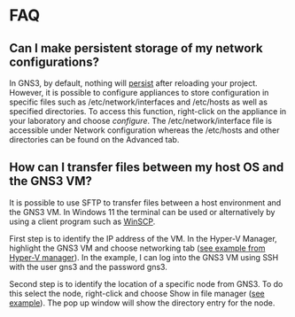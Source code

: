 # FAQ

## Can I make persistent storage of my network configurations?

In GNS3, by default, nothing will [persist](https://docs.gns3.com/docs/emulators/docker-support-in-gns3/#persistence) after reloading your project. However, it is possible to configure appliances to store configuration in specific files such as /etc/network/interfaces and /etc/hosts as well as specified directories. To access this function, right-click on the appliance in your laboratory and choose _configure_. The /etc/network/interface file is accessible under Network configuration whereas the /etc/hosts and other directories can be found on the Advanced tab.

## How can I transfer files between my host OS and the GNS3 VM?
It is possible to use SFTP to transfer files between a host environment and the GNS3 VM. In Windows 11 the terminal can be used or alternatively by using a client program such as [WinSCP](https://winscp.net/eng/download.php). 

First step is to identify the IP address of the VM. In the Hyper-V Manager, highlight the GNS3 VM and choose networking tab ([see example from Hyper-V manager](https://github.com/rhjacobsen/CN_workshops/blob/master/Docs/Figs/hyperv-networking.png)). In the example, I can log into the GNS3 VM using SSH with the user gns3 and the password gns3.

Second step is to identify the location of a specific node from GNS3. To do this select the node, right-click and choose Show in file manager  ([see example](https://github.com/rhjacobsen/CN_workshops/blob/master/Docs/Figs/locating_gns3_node.png)). The pop up window will show the directory entry for the node.
